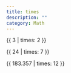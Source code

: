 ```yaml
---
title: times
description: ""
category: Math
---
```


{{ 3 | times: 2 }}
<!-- Output: 6 -->

{{ 24 | times: 7 }}
<!-- Output: 168 -->

{{ 183.357 | times: 12 }}
<!-- Output: 2200.284 -->
